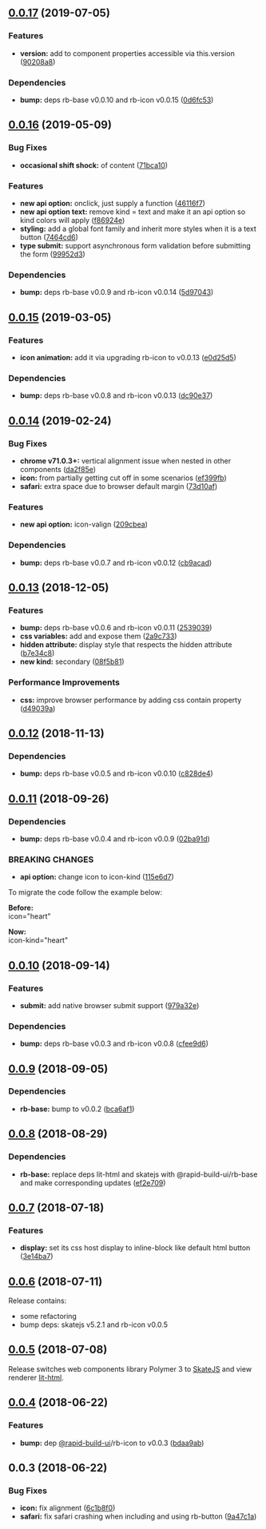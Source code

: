 ## [0.0.17](https://github.com/rapid-build-ui/rb-button/compare/v0.0.16...v0.0.17) (2019-07-05)


### Features

* **version:** add to component properties accessible via this.version ([90208a8](https://github.com/rapid-build-ui/rb-button/commit/90208a8))


### Dependencies

* **bump:** deps rb-base v0.0.10 and rb-icon v0.0.15 ([0d6fc53](https://github.com/rapid-build-ui/rb-button/commit/0d6fc53))



## [0.0.16](https://github.com/rapid-build-ui/rb-button/compare/v0.0.15...v0.0.16) (2019-05-09)


### Bug Fixes

* **occasional shift shock:** of content ([71bca10](https://github.com/rapid-build-ui/rb-button/commit/71bca10))


### Features

* **new api option:** onclick, just supply a function ([46116f7](https://github.com/rapid-build-ui/rb-button/commit/46116f7))
* **new api option text:** remove kind = text and make it an api option so kind colors will apply ([f86924e](https://github.com/rapid-build-ui/rb-button/commit/f86924e))
* **styling:** add a global font family and inherit more styles when it is a text button ([7464cd6](https://github.com/rapid-build-ui/rb-button/commit/7464cd6))
* **type submit:** support asynchronous form validation before submitting the form ([99952d3](https://github.com/rapid-build-ui/rb-button/commit/99952d3))


### Dependencies

* **bump:** deps rb-base v0.0.9 and rb-icon v0.0.14 ([5d97043](https://github.com/rapid-build-ui/rb-button/commit/5d97043))



## [0.0.15](https://github.com/rapid-build-ui/rb-button/compare/v0.0.14...v0.0.15) (2019-03-05)


### Features

* **icon animation:** add it via upgrading rb-icon to v0.0.13 ([e0d25d5](https://github.com/rapid-build-ui/rb-button/commit/e0d25d5))


### Dependencies

* **bump:** deps rb-base v0.0.8 and rb-icon v0.0.13 ([dc90e37](https://github.com/rapid-build-ui/rb-button/commit/dc90e37))



## [0.0.14](https://github.com/rapid-build-ui/rb-button/compare/v0.0.13...v0.0.14) (2019-02-24)


### Bug Fixes

* **chrome v71.0.3+:** vertical alignment issue when nested in other components ([da2f85e](https://github.com/rapid-build-ui/rb-button/commit/da2f85e))
* **icon:** from partially getting cut off in some scenarios ([ef399fb](https://github.com/rapid-build-ui/rb-button/commit/ef399fb))
* **safari:** extra space due to browser default margin ([73d10af](https://github.com/rapid-build-ui/rb-button/commit/73d10af))


### Features

* **new api option:** icon-valign ([209cbea](https://github.com/rapid-build-ui/rb-button/commit/209cbea))


### Dependencies

* **bump:** deps rb-base v0.0.7 and rb-icon v0.0.12 ([cb9acad](https://github.com/rapid-build-ui/rb-button/commit/cb9acad))



## [0.0.13](https://github.com/rapid-build-ui/rb-button/compare/v0.0.12...v0.0.13) (2018-12-05)


### Features

* **bump:** deps rb-base v0.0.6 and rb-icon v0.0.11 ([2539039](https://github.com/rapid-build-ui/rb-button/commit/2539039))
* **css variables:** add and expose them ([2a9c733](https://github.com/rapid-build-ui/rb-button/commit/2a9c733))
* **hidden attribute:** display style that respects the hidden attribute ([b7e34c8](https://github.com/rapid-build-ui/rb-button/commit/b7e34c8))
* **new kind:** secondary ([08f5b81](https://github.com/rapid-build-ui/rb-button/commit/08f5b81))


### Performance Improvements

* **css:** improve browser performance by adding css contain property ([d49039a](https://github.com/rapid-build-ui/rb-button/commit/d49039a))



## [0.0.12](https://github.com/rapid-build-ui/rb-button/compare/v0.0.11...v0.0.12) (2018-11-13)


### Dependencies

* **bump:** deps rb-base v0.0.5 and rb-icon v0.0.10 ([c828de4](https://github.com/rapid-build-ui/rb-button/commit/c828de4))



## [0.0.11](https://github.com/rapid-build-ui/rb-button/compare/v0.0.10...v0.0.11) (2018-09-26)


### Dependencies

* **bump:** deps rb-base v0.0.4 and rb-icon v0.0.9 ([02ba91d](https://github.com/rapid-build-ui/rb-button/commit/02ba91d))


### BREAKING CHANGES

* **api option:** change icon to icon-kind ([115e6d7](https://github.com/rapid-build-ui/rb-button/commit/115e6d7))

To migrate the code follow the example below:

**Before:**  
icon="heart"

**Now:**  
icon-kind="heart"



## [0.0.10](https://github.com/rapid-build-ui/rb-button/compare/v0.0.9...v0.0.10) (2018-09-14)


### Features

* **submit:** add native browser submit support ([979a32e](https://github.com/rapid-build-ui/rb-button/commit/979a32e))


### Dependencies

* **bump:** deps rb-base v0.0.3 and rb-icon v0.0.8 ([cfee9d6](https://github.com/rapid-build-ui/rb-button/commit/cfee9d6))



## [0.0.9](https://github.com/rapid-build-ui/rb-button/compare/v0.0.8...v0.0.9) (2018-09-05)


### Dependencies

* **rb-base:** bump to v0.0.2 ([bca6af1](https://github.com/rapid-build-ui/rb-button/commit/bca6af1))



## [0.0.8](https://github.com/rapid-build-ui/rb-button/compare/v0.0.7...v0.0.8) (2018-08-29)


### Dependencies

* **rb-base:** replace deps lit-html and skatejs with @rapid-build-ui/rb-base and make corresponding updates ([ef2e709](https://github.com/rapid-build-ui/rb-button/commit/ef2e709))



## [0.0.7](https://github.com/rapid-build-ui/rb-button/compare/v0.0.6...v0.0.7) (2018-07-18)


### Features

* **display:** set its css host display to inline-block like default html button ([3e14ba7](https://github.com/rapid-build-ui/rb-button/commit/3e14ba7))



## [0.0.6](https://github.com/rapid-build-ui/rb-button/compare/v0.0.5...v0.0.6) (2018-07-11)


Release contains:
* some refactoring
* bump deps: skatejs v5.2.1 and rb-icon v0.0.5



## [0.0.5](https://github.com/rapid-build-ui/rb-button/compare/v0.0.4...v0.0.5) (2018-07-08)


Release switches web components library Polymer 3 to [SkateJS](http://skatejs.netlify.com/) and view renderer [lit-html](https://polymer.github.io/lit-html/).



## [0.0.4](https://github.com/rapid-build-ui/rb-button/compare/v0.0.3...v0.0.4) (2018-06-22)


### Features

* **bump:** dep [@rapid-build-ui](https://github.com/rapid-build-ui)/rb-icon to v0.0.3 ([bdaa9ab](https://github.com/rapid-build-ui/rb-button/commit/bdaa9ab))



## 0.0.3 (2018-06-22)


### Bug Fixes

* **icon:** fix alignment ([6c1b8f0](https://github.com/rapid-build-ui/rb-button/commit/6c1b8f0))
* **safari:** fix safari crashing when including and using rb-button ([9a47c1a](https://github.com/rapid-build-ui/rb-button/commit/9a47c1a))


